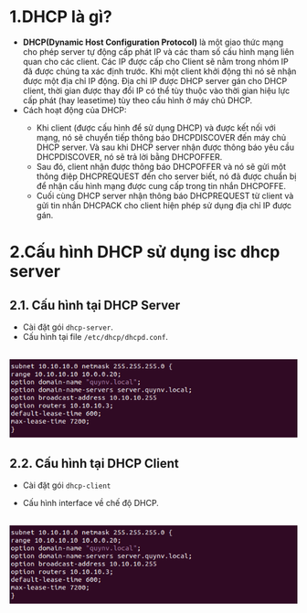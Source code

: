 # 1.DHCP là gì?

- **DHCP(Dynamic Host Configuration Protocol)** là một giao thức mạng cho phép server tự động cấp phát IP và các tham số cấu hình mạng liên quan cho các client. Các IP được cấp cho Client sẽ nằm trong nhóm IP đã được chúng ta xác định trước. Khi một client khởi động thì nó sẽ nhận được một địa chỉ IP động. Địa chỉ IP được DHCP server gán cho DHCP client, thời gian được thay đổi IP có thể tùy thuộc vào thời gian hiệu lực cấp phát (hay leasetime) tùy theo cấu hình ở máy chủ DHCP.
- Cách hoạt động của DHCP:
<ul>
  <ul>
    <li> Khi client (được cấu hình để sử dụng DHCP) và được kết nối với mạng, nó sẽ chuyển tiếp thông báo DHCPDISCOVER đến máy chủ DHCP server. Và sau khi DHCP server nhận được thông báo yêu cầu DHCPDISCOVER, nó sẽ trả lời bằng DHCPOFFER.
    <li> Sau đó, client nhận được thông báo DHCPOFFER và nó sẽ gửi một thông điệp DHCPREQUEST đến cho server biết, nó đã được chuẩn bị để nhận cấu hình mạng được cung cấp trong tin nhắn DHCPOFFE.
    <li> Cuối cùng DHCP server nhận thông báo DHCPREQUEST từ client và gửi tin nhắn DHCPACK cho client hiện phép sử dụng địa chỉ IP được gán.
  </ul>
</ul>

# 2.Cấu hình DHCP sử dụng isc dhcp server

## 2.1. Cấu hình tại DHCP Server

- Cài đặt gói `dhcp-server`.
- Cấu hình tại file `/etc/dhcp/dhcpd.conf`. 
<br>
<img src="https://github.com/lean15998/Linux/blob/main/images/23.1.PNG">
<br>

## 2.2. Cấu hình tại DHCP Client

- Cài đặt gói `dhcp-client`

- Cấu hình interface về chế độ DHCP.
<br>
<img src="https://github.com/lean15998/Linux/blob/main/images/23.1.PNG">
<br>









